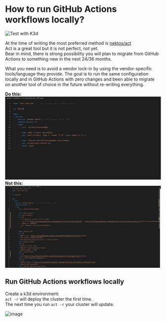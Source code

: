 # How to run GitHub Actions workflows locally?

![Test with K3d](https://github.com/J0hn-B/k3d_act/workflows/Test%20with%20K3d/badge.svg)

At the time of writing the most preferred method is [nektos/act](https://github.com/nektos/act)  
Act is a great tool but it is not perfect, not yet.  
Bear in mind, there is strong possibility you will plan to migrate from GitHub Actions
to something new in the next 24/36 months.

What you need is to avoid a vendor lock-in by using the vendor-specific tools/language they provide.
The goal is to run the same configuration locally and in GitHub Actions with zero changes and been able to migrate on another tool of choice in the future without re-writing everything.

**Do this:** ![image](images/bash.png)
**Not this:** ![image](images/github_actions.png)

## Run GitHub Actions workflows locally

Create a k3d environment:  
```act -r``` will deploy the cluster the first time.  
The next time you run ```act -r``` your cluster will update.

![image](images/act_.gif)
